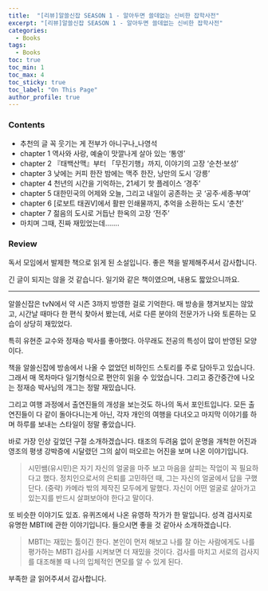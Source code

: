 ```yaml
---
title:  "[리뷰]알쓸신잡 SEASON 1 - 알아두면 쓸데없는 신비한 잡학사전"
excerpt: "[리뷰]알쓸신잡 SEASON 1 - 알아두면 쓸데없는 신비한 잡학사전"
categories:
  - Books
tags:
  - Books
toc: true
toc_min: 1
toc_max: 4
toc_sticky: true
toc_label: "On This Page"
author_profile: true
---
```


### Contents

* 추천의 글 꼭 웃기는 게 전부가 아니구나_나영석
* chapter 1 역사와 사랑, 예술이 맛깔나게 살아 있는 ‘통영’
* chapter 2 『태백산맥』부터 「무진기행」까지, 이야기의 고장 ‘순천·보성’
* chapter 3 낮에는 커피 한잔 밤에는 맥주 한잔, 낭만의 도시 ‘강릉’
* chapter 4 천년의 시간을 기억하는, 21세기 핫 플레이스 ‘경주’
* chapter 5 대한민국의 어제와 오늘, 그리고 내일이 공존하는 곳 ‘공주·세종·부여’
* chapter 6 [로보트 태권V]에서 활판 인쇄물까지, 추억을 소환하는 도시 ‘춘천’
* chapter 7 젊음의 도시로 거듭난 한옥의 고장 ‘전주’
* 마치며 그때, 진짜 재밌었는데…….

### Review

독서 모임에서 발제한 책으로 읽게 된 소설입니다. 좋은 책을 발제해주셔서 감사합니다.

긴 글이 되지는 않을 것 같습니다. 일기와 같은 책이였으며, 내용도 짧았으니까요.

---

알쓸신잡은 tvN에서 약 시즌 3까지 방영한 걸로 기억한다. 매 방송을 챙겨보지는 않았고, 시간날 때마다 한 편식 찾아서 봤는데, 서로 다른 분야의 전문가가 나와 토론하는 모습이 상당히 재밌었다.

특히 유현준 교수와 정재승 박사를 좋아했다. 아무래도 전공의 특성이 많이 반영된 모양이다.

책을 알쓸신잡에 방송에서 나올 수 없었던 비하인드 스토리를 주로 담아두고 있습니다. 그래서 매 목차마다 일기형식으로 편안히 읽을 수 있었습니다. 그리고 중간중간에 나오는 정재승 박사님의 개그는 정말 재밌습니다.

그리고 여행 과정에서 출연진들의 개성을 보는것도 하나의 독서 포인트입니다. 모든 출연진들이 다 같이 돌아다니는게 아닌, 각자 개인의 여행을 다녀오고 마지막 이야기를 하며 하루를 보내는 스타일이 정말 좋았습니다.

바로 가장 인상 깊었던 구절 소개하겠습니다. 태조의 두려움 없이 운명을 개척한 어진과 영조의 평생 강박증에 시달렸던 그의 삶이 떠오르는 어진을 보며 나온 이야기입니다.

> 시민쌤(유시민)은 자기 자신의 얼굴을 마주 보고 마음을 살피는 작업이 꼭 필요하다고 했다. 정치인으로서의 은퇴를 고민하던 때, 그는 자신의 얼굴에서 답을 구했단다. (중략) 카메라 밖의 제작진 모두에게 말했다. 자신이 어떤 얼굴로 살아가고 있는지를 반드시 살펴보아야 한다고 말이다.

또 비슷한 이야기도 있죠. 유퀴즈에서 나온 유영하 작가가 한 말입니다. 성격 검사지로 유명한 MBTI에 관한 이야기입니다. 들으시면 좋을 것 같아사 소개하겠습니다.

> MBTI는 재밌는 툴이긴 한다. 본인이 먼저 해보고 나를 잘 아는 사람에게도 나를 평가하는 MBTI 검사를 시켜보면 더 재밌을 것이다. 검사를 마치고 서로의 검사지를 대조해볼 때 나의 입체적인 면모를 알 수 있게 된다.

부족한 글 읽어주셔서 감사합니다.

